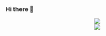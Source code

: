 ### Hi there 👋


<!--
**invilso/invilso** is a ✨ _special_ ✨ repository because its `README.md` (this file) appears on your GitHub profile.

Here are some ideas to get you started:

- 🔭 I’m currently working on ...
- 🌱 I’m currently learning ...
- 👯 I’m looking to collaborate on ...
- 🤔 I’m looking for help with ...
- 💬 Ask me about ...
- 📫 How to reach me: ...
- 😄 Pronouns: ...
- ⚡ Fun fact: ...
-->

<div align="center">
  <a href="https://github.com/invilso">
    <img src="https://github-readme-stats.vercel.app/api?username=invilso&theme=catppuccin_mocha&show=reviews,prs_merged&hide=contribs,issues&show_icons=true&rank_icon=percentile" />
  </a>
  <br>
  <a href="https://github.com/invilso?tab=repositories">
    <img src="https://github-readme-stats.vercel.app/api/top-langs/?username=invilso&theme=catppuccin_mocha&card_width=467" />
  </a>
</div>
